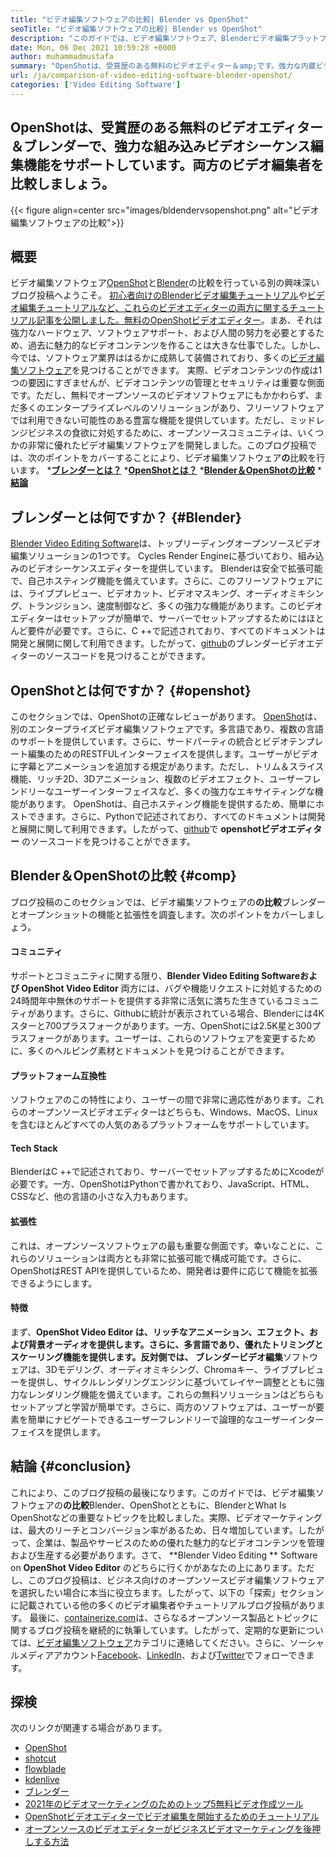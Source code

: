 ```yaml
---
title: "ビデオ編集ソフトウェアの比較| Blender vs OpenShot" 
seoTitle: "ビデオ編集ソフトウェアの比較| Blender vs OpenShot" 
description: "このガイドでは、ビデオ編集ソフトウェア、Blenderビデオ編集プラットフォーム、OpenShotビデオエディターの比較を描きます。両方のトップリーディングエディターはオープンソースです。" 
date: Mon, 06 Dec 2021 10:59:28 +0000
author: muhammadmustafa
summary: "OpenShotは、受賞歴のある無料のビデオエディター＆amp;です。強力な内蔵ビデオシーケンス編集機能をサポートするブレンダー。両方のビデオ編集者を比較しましょう。" 
url: /ja/comparison-of-video-editing-software-blender-openshot/
categories: ['Video Editing Software']
---
```


## OpenShotは、受賞歴のある無料のビデオエディター＆ブレンダーで、強力な組み込みビデオシーケンス編集機能をサポートしています。両方のビデオ編集者を比較しましょう。

{{< figure align=center src="images/bldendervsopenshot.png" alt="ビデオ編集ソフトウェアの比較">}}


## 概要
ビデオ編集ソフトウェア[OpenShot][1]と[Blender][2]の比較を行っている別の興味深いブログ投稿へようこそ。 [初心者向けのBlenderビデオ編集チュートリアル][3]や[ビデオ編集チュートリアルなど、これらのビデオエディターの両方に関するチュートリアル記事を公開しました。無料のOpenShotビデオエディター][4]。まあ、それは強力なハードウェア、ソフトウェアサポート、および人間の努力を必要とするため、過去に魅力的なビデオコンテンツを作ることは大きな仕事でした。しかし、今では、ソフトウェア業界ははるかに成熟して装備されており、多くの[ビデオ編集ソフトウェア][5]を見つけることができます。
実際、ビデオコンテンツの作成は1つの要因にすぎませんが、ビデオコンテンツの管理とセキュリティは重要な側面です。ただし、無料でオープンソースのビデオソフトウェアにもかかわらず、まだ多くのエンタープライズレベルのソリューションがあり、フリーソフトウェアでは利用できない可能性のある豊富な機能を提供しています。ただし、ミッドレンジビジネスの食欲に対処するために、オープンソースコミュニティは、いくつかの非常に優れたビデオ編集ソフトウェアを開発しました。このブログ投稿では、次のポイントをカバーすることにより、ビデオ編集ソフトウェア**の**比較を行います。
  ***[ブレンダーとは？][6]** 
  ***[OpenShotとは？][7]** 
  ***[Blender＆OpenShotの比較][8]** 
  ***[結論][9]** 

## ブレンダーとは何ですか？   {#Blender}
[Blender Video Editing Software][10]は、トップリーディングオープンソースビデオ編集ソリューションの1つです。 Cycles Render Engineに基づいており、組み込みのビデオシーケンスエディターを提供しています。 Blenderは安全で拡張可能で、自己ホスティング機能を備えています。さらに、このフリーソフトウェアには、ライブプレビュー、ビデオカット、ビデオマスキング、オーディオミキシング、トランジション、速度制御など、多くの強力な機能があります。このビデオエディターはセットアップが簡単で、サーバーでセットアップするためにはほとんど要件が必要です。さらに、C ++で記述されており、すべてのドキュメントは開発と展開に関して利用できます。したがって、[github][11]のブレンダービデオエディターのソースコードを見つけることができます。

## OpenShotとは何ですか？   {#openshot}
このセクションでは、OpenShotの正確なレビューがあります。 [OpenShot][1]は、別のエンタープライズビデオ編集ソフトウェアです。多言語であり、複数の言語のサポートを提供しています。さらに、サードパーティの統合とビデオテンプレート編集のためのRESTFULインターフェイスを提供します。ユーザーがビデオに字幕とアニメーションを追加する規定があります。ただし、トリム＆スライス機能、リッチ2D、3Dアニメーション、複数のビデオエフェクト、ユーザーフレンドリーなユーザーインターフェイスなど、多くの強力なエキサイティングな機能があります。 OpenShotは、自己ホスティング機能を提供するため、簡単にホストできます。さらに、Pythonで記述されており、すべてのドキュメントは開発と展開に関して利用できます。したがって、[github][12]で **openshotビデオエディター** のソースコードを見つけることができます。

## Blender＆OpenShotの比較 {#comp}
ブログ投稿のこのセクションでは、ビデオ編集ソフトウェアの**の比較**ブレンダーとオープンショットの機能と拡張性を調査します。次のポイントをカバーしましょう。

#### コミュニティ
サポートとコミュニティに関する限り、**Blender Video Editing  **Softwareおよび**  OpenShot Video Editor** 両方には、バグや機能リクエストに対処するための24時間年中無休のサポートを提供する非常に活気に満ちた生きているコミュニティがあります。さらに、Githubに統計が表示されている場合、Blenderには4Kスターと700プラスフォークがあります。一方、OpenShotには2.5K星と300プラスフォークがあります。ユーザーは、これらのソフトウェアを変更するために、多くのヘルピング素材とドキュメントを見つけることができます。

#### プラットフォーム互換性
ソフトウェアのこの特性により、ユーザーの間で非常に適応性があります。これらのオープンソースビデオエディターはどちらも、Windows、MacOS、Linuxを含むほとんどすべての人気のあるプラットフォームをサポートしています。

#### Tech Stack
BlenderはC ++で記述されており、サーバーでセットアップするためにXcodeが必要です。一方、OpenShotはPythonで書かれており、JavaScript、HTML、CSSなど、他の言語の小さな入力もあります。

#### 拡張性
これは、オープンソースソフトウェアの最も重要な側面です。幸いなことに、これらのソリューションは両方とも非常に拡張可能で構成可能です。さらに、OpenShotはREST APIを提供しているため、開発者は要件に応じて機能を拡張できるようにします。

#### **特徴**
まず、**OpenShot Video Editor **は、リッチなアニメーション、エフェクト、および背景オーディオを提供します。さらに、多言語であり、優れたトリミングとスケーリング機能を提供します。反対側では、** ブレンダービデオ編集**ソフトウェアは、3Dモデリング、オーディオミキシング、Chromaキー、ライブプレビューを提供し、サイクルレンダリングエンジンに基づいてレイヤー調整とともに強力なレンダリング機能を備えています。これらの無料ソリューションはどちらもセットアップと学習が簡単です。さらに、両方のソフトウェアは、ユーザーが要素を簡単にナビゲートできるユーザーフレンドリーで論理的なユーザーインターフェイスを提供します。

## 結論 {#conclusion}
これにより、このブログ投稿の最後になります。このガイドでは、ビデオ編集ソフトウェアの**の比較**Blender、OpenShotとともに、BlenderとWhat Is OpenShotなどの重要なトピックを比較しました。実際、ビデオマーケティングは、最大のリーチとコンバージョン率があるため、日々増加しています。したがって、企業は、製品やサービスのための優れた魅力的なビデオコンテンツを管理および生産する必要があります。さて、 **Blender Video Editing **  Software on  **OpenShot Video Editor**  のどちらに行くかがあなたの上にあります。ただし、このブログ投稿は、ビジネス向けのオープンソースビデオ編集ソフトウェアを選択したい場合に本当に役立ちます。したがって、以下の「探索」セクションに記載されている他の多くのビデオ編集者やチュートリアルブログ投稿があります。
最後に、[containerize.com][13]は、さらなるオープンソース製品とトピックに関するブログ投稿を継続的に執筆しています。したがって、定期的な更新については、[ビデオ編集ソフトウェア][14]カテゴリに連絡してください。さらに、ソーシャルメディアアカウント[Facebook][15]、[LinkedIn][16]、および[Twitter][17]でフォローできます。

## 探検
次のリンクが関連する場合があります。
  * [OpenShot][1]
  * [shotcut][18]
  * [flowblade][19]
  * [kdenlive][20]
  * [ブレンダー][2]
  * [2021年のビデオマーケティングのためのトップ5無料ビデオ作成ツール][21]
  * [OpenShotビデオエディターでビデオ編集を開始するためのチュートリアル][22]
  * [オープンソースのビデオエディターがビジネスビデオマーケティングを後押しする方法][23]

  
[1]: https://products.containerize.com/video-editing-software/openshot
[2]: https://products.containerize.com/video-editing-software/blender
[3]: https://blog.containerize.com/video-editing-software/blender-video-editing-tutorial-for-beginners/
[4]: https://blog.containerize.com/video-editing-software/openshot-video-editor-tutorial-for-beginners-open-source/
[5]: https://products.containerize.com/video-editing-software/
[6]: #blender
[7]: #openshot
[8]: #comp
[9]: #Conclusion
[10]: https://products.containerize.com/video-editing-software/blender/
[11]: https://github.com/blender/blender
[12]: https://github.com/OpenShot/openshot-qt
[13]: https://www.containerize.com/
[14]: https://products.containerize.com/video-editing-software
[15]: https://web.facebook.com/containerize
[16]: https://www.linkedin.com/company/containerize/
[17]: https://twitter.com/containerize_co
[18]: https://products.containerize.com/video-editing-software/shotcut
[19]: https://products.containerize.com/video-editing-software/flowblade
[20]: https://products.containerize.com/video-editing-software/kdenlive
[21]: https://blog.containerize.com/video-editing-software/top-5-open-source-video-editor-software-for-video-marketing/
[22]: https://blog.containerize.com/video-editing-software/openshot-video-editor-tutorial-for-beginners-open-source/
[23]: https://blog.containerize.com/video-editing-software/how-video-editing-software-improves-business-video-marketing/
